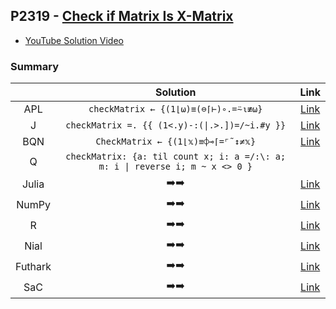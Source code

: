 ## P2319 - [Check if Matrix Is X-Matrix](https://leetcode.com/problems/check-if-matrix-is-x-matrix/)

* [YouTube Solution Video](https://www.youtube.com/watch?v=8ynsN4nJxzU)

### Summary

||Solution|Link|
|:-:|:-:|:-:|
|APL|`checkMatrix ← {(1⌊⍵)≡(⊖⌈⊢)∘.=⍨⍳≢⍵}`|[Link](https://github.com/codereport/LeetCode/blob/master/0299_Problem_1.apl)|
|J|`checkMatrix =. {{ (1<.y)-:(\|.>.])=/~i.#y }}`|[Link](https://github.com/codereport/LeetCode/blob/master/0299_Problem_1.ijs)|
|BQN|`CheckMatrix ← {(1⌊𝕩)≡⌽⊸⌈=⌜˜↕≠𝕩}`|[Link](https://github.com/codereport/LeetCode/blob/master/0299_Problem_1.bqn)|
|Q|`checkMatrix: {a: til count x; i: a =/:\: a; m: i \| reverse i; m ~ x <> 0 }`|
|Julia|:arrow_right::arrow_right:|[Link](https://github.com/codereport/LeetCode/blob/master/0299_Problem_1.jl)|
|NumPy|:arrow_right::arrow_right:|[Link](https://github.com/codereport/LeetCode/blob/master/0299_Problem_1.py)|
|R|:arrow_right::arrow_right:|[Link](https://github.com/codereport/LeetCode/blob/master/0299_Problem_1.r)|
|Nial|:arrow_right::arrow_right:|[Link](https://github.com/codereport/LeetCode/blob/master/0299_Problem_1.nial)|
|Futhark|:arrow_right::arrow_right:|[Link](https://github.com/codereport/LeetCode/blob/master/0299_Problem_1.fut)|
|SaC|:arrow_right::arrow_right:|[Link](https://github.com/codereport/LeetCode/blob/master/0299_Problem_1.sac)|
